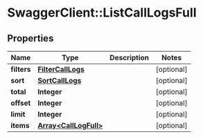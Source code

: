 # SwaggerClient::ListCallLogsFull

## Properties
Name | Type | Description | Notes
------------ | ------------- | ------------- | -------------
**filters** | [**FilterCallLogs**](FilterCallLogs.md) |  | [optional] 
**sort** | [**SortCallLogs**](SortCallLogs.md) |  | [optional] 
**total** | **Integer** |  | [optional] 
**offset** | **Integer** |  | [optional] 
**limit** | **Integer** |  | [optional] 
**items** | [**Array&lt;CallLogFull&gt;**](CallLogFull.md) |  | [optional] 


